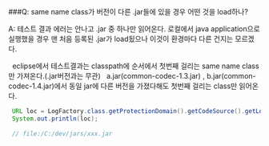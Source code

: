 ###Q: same name class가 버전이 다른 .jar들에 있을 경우 어떤 것을 load하나?

A: 테스트 결과 에러는 안나고 .jar 중 하나만 읽어온다.
   로컬에서 java application으로 실행했을 경우 맨 처음 등록된 .jar가 load됬으나
   이것이 환경마다 다른 건지는 모르겠다. 
   
   eclipse에서 테스트결과는 classpath에 순서에서 첫번째 걸리는 same name class만 가져온다.(.jar버전과는 무관)
   a.jar(common-codec-1.3.jar) , b.jar(common-codec-1.4.jar)에서 동일 jar에 다른 버전을 가졌다해도 첫번째 걸리는 class만 읽어온다.
   
```java
 URL loc = LogFactory.class.getProtectionDomain().getCodeSource().getLocation();
 System.out.println(loc);
 
 // file:/C:/dev/jars/xxx.jar
```
